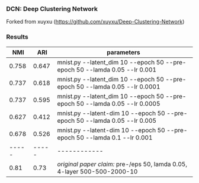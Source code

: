 ### DCN: Deep Clustering Network

Forked from xuyxu (https://github.com/xuyxu/Deep-Clustering-Network)

### Results


| NMI | ARI | parameters |
|-----|-----|------------|
| 0.758 | 0.647 | mnist.py --latent_dim 10 --epoch 50 --pre-epoch 50 --lamda 0.05 --lr 0.001|
| 0.737 | 0.618 | mnist.py --latent_dim 10 --epoch 50 --pre-epoch 50 --lamda 0.05 --lr 0.0001|
| 0.737 | 0.595 | mnist.py --latent_dim 10 --epoch 50 --pre-epoch 50 --lamda 0.05 --lr 0.0005 |
| 0.627 | 0.412 | mnist.py --latent-dim 10 --epoch 50 --pre-epoch 50 --lamda 0.05 --lr 0.005 | 
| 0.678 | 0.526 | mnist.py --latent-dim 10 --epoch 50 --pre-epoch 50 --lamda 0.1 --lr 0.001|
|-----|-----|------------|
|0.81|0.73| *original paper claim:* pre-/eps 50, lamda 0.05, 4-layer 500-500-2000-10|


